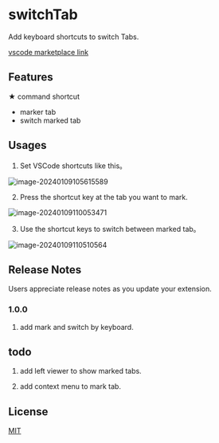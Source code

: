 # switchTab

Add keyboard shortcuts to switch Tabs.

[vscode marketplace link](https://marketplace.visualstudio.com/items?itemName=bhwa233.switch-tab)

## Features

★ command shortcut 

- marker tab
- switch marked tab

## Usages

1. Set VSCode shortcuts like this。

![image-20240109105615589](E:\code\vscode-extension-switch-tab\media\image-20240109105615589.png)

2. Press the shortcut key at the tab you want to mark.

![image-20240109110053471](E:\code\vscode-extension-switch-tab\media\image-20240109110053471.png)

3. Use the shortcut keys to switch between marked tab。

![image-20240109110510564](E:\code\vscode-extension-switch-tab\media\image-20240109110510564.png)



## Release Notes

Users appreciate release notes as you update your extension.

### 1.0.0

1. add mark and switch by keyboard.

## todo 

1. add left viewer to  show marked tabs.

2. add context menu to mark tab.

   


## License

[MIT](https://github.com/golang/vscode-go/blob/HEAD/LICENSE)

